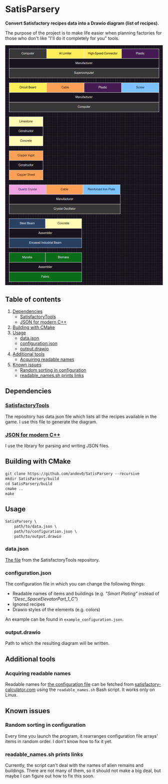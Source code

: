 # SatisParsery
**Convert Satisfactory recipes data into a Drawio diagram (list of recipes).**

The purpose of the project is to make life easier when planning factories for those who don't like "I'll do it completely for you" tools.

![Alt text](screenshots/diagram.png)

## Table of contents

1. [Dependencies](#dependencies)
    - [SatisfactoryTools](#satisfactorytools)
    - [JSON for modern C++](#json-for-modern-c)
2. [Building with CMake](#building-with-cmake)
3. [Usage](#usage)
    - [data.json](#datajson)
    - [configuration.json](#configurationjson)
    - [output.drawio](#outputdrawio)
4. [Additional tools](#additional-tools)
    - [Acquiring readable names](#acquiring-readable-names)
6. [Known issues](#known-issues)
    - [Random sorting in configuration](#random-sorting-in-configuration)
    - [readable_names.sh prints links](#readable_namessh-prints-links)

## Dependencies

### [SatisfactoryTools](https://github.com/greeny/SatisfactoryTools)

The repository has data.json file which lists all the recipes available in the game. I use this file to generate the diagram.

### [JSON for modern C++](https://github.com/nlohmann/json)

I use the library for parsing and writing JSON files.

## Building with CMake

```
git clone https://github.com/andev0/SatisParsery --recursive
mkdir SatisParsery/build
cd SatisParsery/build
cmake ..
make
```

## Usage

```
SatisParsery \
    path/to/data.json \
    path/to/configuration.json \
    path/to/output.drawio
```

### data.json

[The file](#satisfactorytools) from the SatisfactoryTools repository.

### configuration.json

The configuration file in which you can change the following things:
- Readable names of items and buildings (e.g. *"Smart Plating"* instead of *"Desc_SpaceElevatorPart_1_C"*)
- Ignored recipes
- Drawio styles of the elements (e.g. colors)

An example can be found in `example_configuration.json`.

### output.drawio

Path to which the resulting diagram will be written.

## Additional tools

### Acquiring readable names

Readable names for [the configuration file](#configurationjson) can be fetched from [satisfactory-calculator.com](https://satisfactory-calculator.com) using the `readable_names.sh` Bash script. It works only on Linux.
## Known issues

### Random sorting in configuration

Every time you launch the program, it rearranges configuration file arrays' items in random order. I don't know how to fix it yet.

### readable_names.sh prints links

Currently, the script can't deal with the names of alien remains and buildings. There are not many of them, so it should not make a big deal, but maybe I can figure out how to fix this soon.
